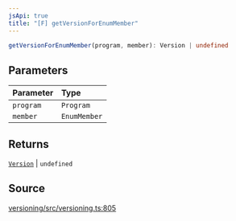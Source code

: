 ```yaml
---
jsApi: true
title: "[F] getVersionForEnumMember"
---
```


```ts
getVersionForEnumMember(program, member): Version | undefined
```

## Parameters

| Parameter | Type         |
| :-------- | :----------- |
| `program` | `Program`    |
| `member`  | `EnumMember` |

## Returns

[`Version`](Interface.Version.md) \| `undefined`

## Source

[versioning/src/versioning.ts:805](https://github.com/markcowl/cadl/blob/1a6d2b70/packages/versioning/src/versioning.ts#L805)
